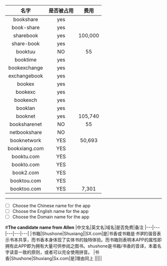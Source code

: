 |名字|是否被占用|费用|
|:--:|:--:|:--:|
|bookshare|yes||
|book-share|yes||
|sharebook|yes|100,000|
|share-book|yes||
|booktuu|NO|55|
|booktime|yes|
|bookexchange|yes||
|exchangebook|yes||
|bookex|yes||
|bookexc|yes||
|bookexch|yes||
|booklan|yes||
|booknet|yes|105,740|
|booksharenet|NO|55|
|netbookshare|NO||
|booknetwork|YES|50,693|
|bookxiang.com|YES||
|booktu.com|YES||
|bookto.com|YES||
|book2.com|YES||
|booktou.com|YES||
|booktoo.com|YES|7,301|

***
- [ ] Choose the Chinese name for the app
- [ ] Choose the English name for the app
- [ ] Choose the Domain name for the app

#**The candidate name from Allen** 
|中文名|英文名|域名|是否免费|备注
|---|---|---|---|---|
|书箱|Shushone\|Shuxiang||SX.com|是|书香或书箱是*书享*的谐音表示书本共享，而书香本身体现了实体书的独特体验。而书箱则表明本APP的属性即拥有此APP即为拥有大量可供参阅之图书。shushone是书箱/书香的音译，本着名字读音一致的原则，或者可以完全使用拼音。
|书香|Shushone\|Shuxiang|Sx.com|是|理由同上
|||||
